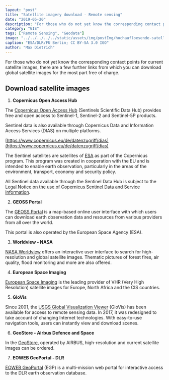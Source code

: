 ```yaml
---
layout: "post"
title: "Satellite imagery download - Remote sensing"
date: "2019-05-20"
description: "For those who do not yet know the corresponding contact points for current satellite images, there are a few further links from which you can download global satellite images for the most part free of charge."
category: "GIS"
tags: ["Remote Sensing", "Geodata"]
image: "../../../../../static/assets/img/postImg/hochaufloesende-satellitenbilder-downloaden.jpg"
caption: "ESA/DLR/FU Berlin; CC BY-SA 3.0 IGO"
author: "Max Dietrich"
---
```


For those who do not yet know the corresponding contact points for current satellite images, there are a few further links from which you can download global satellite images for the most part free of charge.

## Download satellite images

1. **Copernicus Open Access Hub**

The [Copernicus Open Access Hub](https://scihub.copernicus.eu/dhus) (Sentinels Scientific Data Hub) provides free and open access to Sentinel-1, Sentinel-2 and Sentinel-5P products.

Sentinel data is also available through Copernicus Data and Information Access Services (DIAS) on multiple platforms.

[https://www.copernicus.eu/de/datenzugriff/dias](https://www.copernicus.eu/de/datenzugriff/dias)

The Sentinel satellites are satellites of [ESA](https://www.esa.int/ESA) as part of the Copernicus program. This program was created in cooperation with the EU and is intended to enable earth observation, particularly in the areas of the environment, transport, economy and security policy.

All Sentinel data available through the Sentinel Data Hub is subject to the [Legal Notice on the use of Copernicus Sentinel Data and Service Information](https://sentinels.copernicus.eu/documents/247904/690755/Sentinel_Data_Legal_Notice).

2. **GEOSS Portal**

The [GEOSS Portal](http://www.geoportal.org/) is a map-based online user interface with which users can download earth observation data and resources from various providers from all over the world.

This portal is also operated by the European Space Agency (ESA).

3. **Worldview - NASA**

[NASA Worldview](https://worldview.earthdata.nasa.gov/) offers an interactive user interface to search for high-resolution and global satellite images. Thematic pictures of forest fires, air quality, flood monitoring and more are also offered.

4. **European Space Imaging**

[European Space Imaging](https://www.euspaceimaging.com/) is the leading provider of VHR (Very High Resolution) satellite images for Europe, North Africa and the CIS countries.

5. **GloVis**

Since 2001, the [USGS Global Visualization Viewer](https://glovis.usgs.gov/) (GloVis) has been available for access to remote sensing data. In 2017, it was redesigned to take account of changing Internet technologies. With easy-to-use navigation tools, users can instantly view and download scenes.

6. **GeoStore - Airbus Defence and Space**

In the [GeoStore](https://www.intelligence-airbusds.com/geostore/), operated by AIRBUS, high-resolution and current satellite images can be ordered.

7. **EOWEB GeoPortal - DLR**

[EOWEB GeoPortal](https://eoweb.dlr.de/egp/) (EGP) is a multi-mission web portal for interactive access to the DLR earth observation database.
